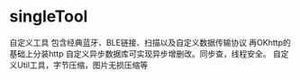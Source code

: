 # singleTool
自定义工具
包含经典蓝牙、BLE链接、扫描以及自定义数据传输协议
再OKhttp的基础上分装http
自定义异步数据库可实现异步增删改。同步查，线程安全。
自定义Util工具，字节压缩，图片无损压缩等

